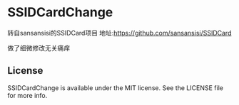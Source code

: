 # SSIDCardChange

转自sansansisi的SSIDCard项目
地址:https://github.com/sansansisi/SSIDCard

做了细微修改无关痛痒


## License

SSIDCardChange is available under the MIT license. See the LICENSE file for more info.
